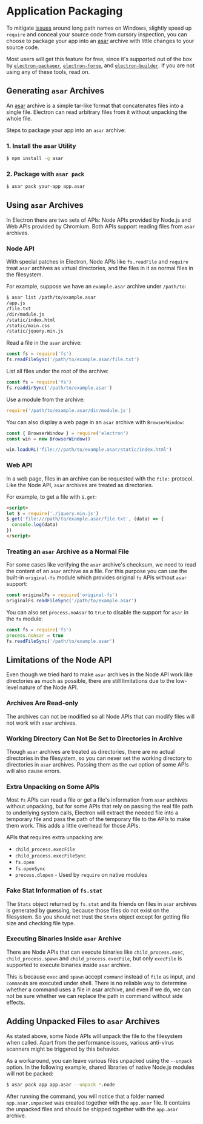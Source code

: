 # Application Packaging

To mitigate [issues](https://github.com/joyent/node/issues/6960) around long path names on Windows, slightly speed up `require` and conceal your source code from cursory inspection, you can choose to package your app into an [asar][asar] archive with little changes to your source code.

Most users will get this feature for free, since it's supported out of the box by [`electron-packager`][electron-packager], [`electron-forge`][electron-forge], and [`electron-builder`][electron-builder]. If you are not using any of these tools, read on.

## Generating `asar` Archives

An [asar][asar] archive is a simple tar-like format that concatenates files into a single file. Electron can read arbitrary files from it without unpacking the whole file.

Steps to package your app into an `asar` archive:

### 1. Install the asar Utility

```sh
$ npm install -g asar
```

### 2. Package with `asar pack`

```sh
$ asar pack your-app app.asar
```

## Using `asar` Archives

In Electron there are two sets of APIs: Node APIs provided by Node.js and Web APIs provided by Chromium. Both APIs support reading files from `asar` archives.

### Node API

With special patches in Electron, Node APIs like `fs.readFile` and `require` treat `asar` archives as virtual directories, and the files in it as normal files in the filesystem.

For example, suppose we have an `example.asar` archive under `/path/to`:

```sh
$ asar list /path/to/example.asar
/app.js
/file.txt
/dir/module.js
/static/index.html
/static/main.css
/static/jquery.min.js
```

Read a file in the `asar` archive:

```javascript
const fs = require('fs')
fs.readFileSync('/path/to/example.asar/file.txt')
```

List all files under the root of the archive:

```javascript
const fs = require('fs')
fs.readdirSync('/path/to/example.asar')
```

Use a module from the archive:

```javascript
require('/path/to/example.asar/dir/module.js')
```

You can also display a web page in an `asar` archive with `BrowserWindow`:

```javascript
const { BrowserWindow } = require('electron')
const win = new BrowserWindow()

win.loadURL('file:///path/to/example.asar/static/index.html')
```

### Web API

In a web page, files in an archive can be requested with the `file:` protocol. Like the Node API, `asar` archives are treated as directories.

For example, to get a file with `$.get`:

```html
<script>
let $ = require('./jquery.min.js')
$.get('file:///path/to/example.asar/file.txt', (data) => {
  console.log(data)
})
</script>
```

### Treating an `asar` Archive as a Normal File

For some cases like verifying the `asar` archive's checksum, we need to read the content of an `asar` archive as a file. For this purpose you can use the built-in `original-fs` module which provides original `fs` APIs without `asar` support:

```javascript
const originalFs = require('original-fs')
originalFs.readFileSync('/path/to/example.asar')
```

You can also set `process.noAsar` to `true` to disable the support for `asar` in the `fs` module:

```javascript
const fs = require('fs')
process.noAsar = true
fs.readFileSync('/path/to/example.asar')
```

## Limitations of the Node API

Even though we tried hard to make `asar` archives in the Node API work like directories as much as possible, there are still limitations due to the low-level nature of the Node API.

### Archives Are Read-only

The archives can not be modified so all Node APIs that can modify files will not work with `asar` archives.

### Working Directory Can Not Be Set to Directories in Archive

Though `asar` archives are treated as directories, there are no actual directories in the filesystem, so you can never set the working directory to directories in `asar` archives. Passing them as the `cwd` option of some APIs will also cause errors.

### Extra Unpacking on Some APIs

Most `fs` APIs can read a file or get a file's information from `asar` archives without unpacking, but for some APIs that rely on passing the real file path to underlying system calls, Electron will extract the needed file into a temporary file and pass the path of the temporary file to the APIs to make them work. This adds a little overhead for those APIs.

APIs that requires extra unpacking are:

* `child_process.execFile`
* `child_process.execFileSync`
* `fs.open`
* `fs.openSync`
* `process.dlopen` - Used by `require` on native modules

### Fake Stat Information of `fs.stat`

The `Stats` object returned by `fs.stat` and its friends on files in `asar` archives is generated by guessing, because those files do not exist on the filesystem. So you should not trust the `Stats` object except for getting file size and checking file type.

### Executing Binaries Inside `asar` Archive

There are Node APIs that can execute binaries like `child_process.exec`, `child_process.spawn` and `child_process.execFile`, but only `execFile` is supported to execute binaries inside `asar` archive.

This is because `exec` and `spawn` accept `command` instead of `file` as input, and `command`s are executed under shell. There is no reliable way to determine whether a command uses a file in asar archive, and even if we do, we can not be sure whether we can replace the path in command without side effects.

## Adding Unpacked Files to `asar` Archives

As stated above, some Node APIs will unpack the file to the filesystem when called. Apart from the performance issues, various anti-virus scanners might be triggered by this behavior.

As a workaround, you can leave various files unpacked using the `--unpack` option. In the following example, shared libraries of native Node.js modules will not be packed:

```sh
$ asar pack app app.asar --unpack *.node
```

After running the command, you will notice that a folder named `app.asar.unpacked` was created together with the `app.asar` file. It contains the unpacked files and should be shipped together with the `app.asar` archive.

[asar]: https://github.com/electron/asar
[electron-packager]: https://github.com/electron/electron-packager
[electron-forge]: https://github.com/electron-userland/electron-forge
[electron-builder]: https://github.com/electron-userland/electron-builder

